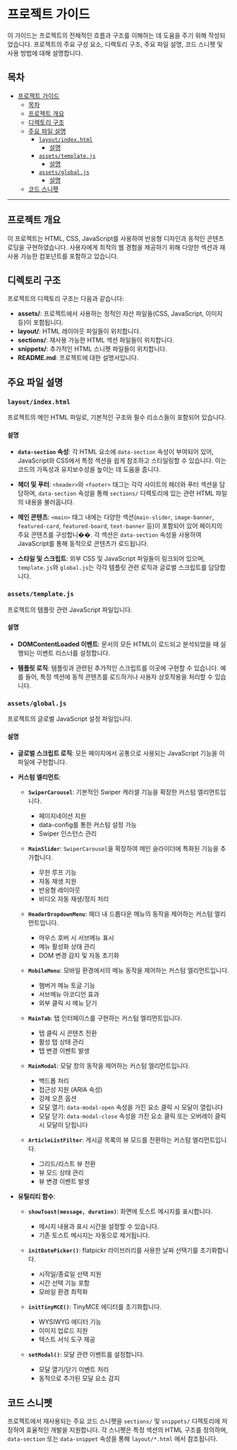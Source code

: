 # 프로젝트 가이드

이 가이드는 프로젝트의 전체적인 흐름과 구조를 이해하는 데 도움을 주기 위해 작성되었습니다. 프로젝트의 주요 구성 요소, 디렉토리 구조, 주요 파일 설명, 코드 스니펫 및 사용 방법에 대해 설명합니다.

## 목차

- [프로젝트 가이드](#프로젝트-가이드)
  - [목차](#목차)
  - [프로젝트 개요](#프로젝트-개요)
  - [디렉토리 구조](#디렉토리-구조)
  - [주요 파일 설명](#주요-파일-설명)
    - [`layout/index.html`](#layoutindexhtml)
      - [설명](#설명)
    - [`assets/template.js`](#assetstemplatejs)
      - [설명](#설명-1)
    - [`assets/global.js`](#assetsglobaljs)
      - [설명](#설명-2)
  - [코드 스니펫](#코드-스니펫)

---

## 프로젝트 개요

이 프로젝트는 HTML, CSS, JavaScript를 사용하여 반응형 디자인과 동적인 콘텐츠 로딩을 구현하였습니다. 사용자에게 최적의 웹 경험을 제공하기 위해 다양한 섹션과 재사용 가능한 컴포넌트를 포함하고 있습니다.

## 디렉토리 구조

프로젝트의 디렉토리 구조는 다음과 같습니다:

- **assets/**: 프로젝트에서 사용하는 정적인 자산 파일들(CSS, JavaScript, 이미지 등)이 포함됩니다.
- **layout/**: HTML 레이아웃 파일들이 위치합니다.
- **sections/**: 재사용 가능한 HTML 섹션 파일들이 위치합니다.
- **snippets/**: 추가적인 HTML 스니펫 파일들이 위치합니다.
- **README.md**: 프로젝트에 대한 설명서입니다.

## 주요 파일 설명

### `layout/index.html`

프로젝트의 메인 HTML 파일로, 기본적인 구조와 필수 리소스들이 포함되어 있습니다.

#### 설명

- **`data-section` 속성**: 각 HTML 요소에 `data-section` 속성이 부여되어 있어, JavaScript와 CSS에서 특정 섹션을 쉽게 참조하고 스타일링할 수 있습니다. 이는 코드의 가독성과 유지보수성을 높이는 데 도움을 줍니다.
  
- **헤더 및 푸터**: `<header>`와 `<footer>` 태그는 각각 사이트의 헤더와 푸터 섹션을 담당하며, `data-section` 속성을 통해 `sections/` 디렉토리에 있는 관련 HTML 파일의 내용을 불러옵니다.
  
- **메인 콘텐츠**: `<main>` 태그 내에는 다양한 섹션(`main-slider`, `image-banner`, `featured-card`, `featured-board`, `text-banner` 등)이 포함되어 있어 페이지의 주요 콘텐츠를 구성합니��. 각 섹션은 `data-section` 속성을 사용하여 JavaScript를 통해 동적으로 콘텐츠가 로드됩니다.
  
- **스타일 및 스크립트**: 외부 CSS 및 JavaScript 파일들이 링크되어 있으며, `template.js`와 `global.js`는 각각 템플릿 관련 로직과 글로벌 스크립트를 담당합니다.

### `assets/template.js`

프로젝트의 템플릿 관련 JavaScript 파일입니다.

#### 설명

- **DOMContentLoaded 이벤트**: 문서의 모든 HTML이 로드되고 분석되었을 때 실행되는 이벤트 리스너를 설정합니다.
  
- **템플릿 로직**: 템플릿과 관련된 추가적인 스크립트를 이곳에 구현할 수 있습니다. 예를 들어, 특정 섹션에 동적 콘텐츠를 로드하거나 사용자 상호작용을 처리할 수 있습니다.

### `assets/global.js`

프로젝트의 글로벌 JavaScript 설정 파일입니다.

#### 설명

- **글로벌 스크립트 로직**: 모든 페이지에서 공통으로 사용되는 JavaScript 기능을 이 파일에 구현합니다.

- **커스텀 엘리먼트**:
  
  - **`SwiperCarousel`**: 기본적인 Swiper 캐러셀 기능을 확장한 커스텀 엘리먼트입니다.
    - 페이지네이션 지원
    - data-config를 통한 커스텀 설정 가능
    - Swiper 인스턴스 관리

  - **`MainSlider`**: `SwiperCarousel`을 확장하여 메인 슬라이더에 특화된 기능을 추가합니다.
    - 무한 루프 기능
    - 자동 재생 지원
    - 반응형 레이아웃
    - 비디오 자동 재생/정지 처리

  - **`HeaderDropdownMenu`**: 헤더 내 드롭다운 메뉴의 동작을 제어하는 커스텀 엘리먼트입니다.
    - 마우스 호버 시 서브메뉴 표시
    - 메뉴 활성화 상태 관리
    - DOM 변경 감지 및 자동 초기화

  - **`MobileMenu`**: 모바일 환경에서의 메뉴 동작을 제어하는 커스텀 엘리먼트입니다.
    - 햄버거 메뉴 토글 기능
    - 서브메뉴 아코디언 효과
    - 외부 클릭 시 메뉴 닫기

  - **`MainTab`**: 탭 인터페이스를 구현하는 커스텀 엘리먼트입니다.
    - 탭 클릭 시 콘텐츠 전환
    - 활성 탭 상태 관리
    - 탭 변경 이벤트 발생

  - **`MainModal`**: 모달 창의 동작을 제어하는 커스텀 엘리먼트입니다.
    - 백드롭 처리
    - 접근성 지원 (ARIA 속성)
    - 강제 오픈 옵션
    - 모달 열기: `data-modal-open` 속성을 가진 요소 클릭 시 모달이 열립니다
    - 모달 닫기: `data-modal-close` 속성을 가진 요소 클릭 또는 오버레이 클릭 시 모달이 닫힙니다

  - **`ArticleListFilter`**: 게시글 목록의 뷰 모드를 전환하는 커스텀 엘리먼트입니다.
    - 그리드/리스트 뷰 전환
    - 뷰 모드 상태 관리
    - 뷰 변경 이벤트 발생

- **유틸리티 함수**:
  
  - **`showToast(message, duration)`**: 화면에 토스트 메시지를 표시합니다.
    - 메시지 내용과 표시 시간을 설정할 수 있습니다.
    - 기존 토스트 메시지는 자동으로 제거됩니다.

  - **`initDatePicker()`**: flatpickr 라이브러리를 사용한 날짜 선택기를 초기화합니다.
    - 시작일/종료일 선택 지원
    - 시간 선택 기능 포함
    - 모바일 환경 최적화

  - **`initTinyMCE()`**: TinyMCE 에디터를 초기화합니다.
    - WYSIWYG 에디터 기능
    - 이미지 업로드 지원
    - 텍스트 서식 도구 제공

  - **`setModal()`**: 모달 관련 이벤트를 설정합니다.
    - 모달 열기/닫기 이벤트 처리
    - 동적으로 추가된 모달 요소 감지

## 코드 스니펫

프로젝트에서 재사용되는 주요 코드 스니펫을 `sections/` 및 `snippets/` 디렉토리에 저장하여 효율적인 개발을 지원합니다. 각 스니펫은 특정 섹션의 HTML 구조를 정의하며, `data-section` 또는 `data-snippet` 속성을 통해 `layout/*.html` 에서 참조됩니다.
